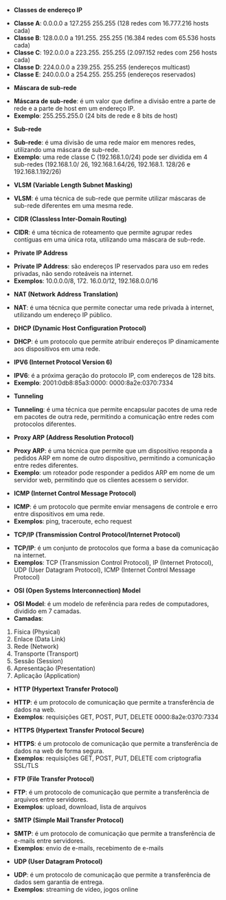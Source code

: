- **Classes de endereço IP**

+ **Classe A**: 0.0.0.0 a 127.255
255.255 (128 redes com 16.777.216 hosts cada)
+ **Classe B**: 128.0.0.0 a 191.255.
255.255 (16.384 redes com 65.536 hosts cada)
+ **Classe C**: 192.0.0.0 a 223.255.
255.255 (2.097.152 redes com 256 hosts cada)
+ **Classe D**: 224.0.0.0 a 239.255.
255.255 (endereços multicast)
+ **Classe E**: 240.0.0.0 a 254.255.
255.255 (endereços reservados)
- **Máscara de sub-rede**
+ **Máscara de sub-rede**: é um valor que define a divisão entre
a parte de rede e a parte de host em um endereço IP.
+ **Exemplo**: 255.255.255.0 (24 bits de rede e
8 bits de host)
- **Sub-rede**
+ **Sub-rede**: é uma divisão de uma rede maior em
menores redes, utilizando uma máscara de sub-rede.
+ **Exemplo**: uma rede classe C (192.168.1.0/24)
pode ser dividida em 4 sub-redes (192.168.1.0/
26, 192.168.1.64/26, 192.168.1.
128/26 e 192.168.1.192/26)
- **VLSM (Variable Length Subnet Masking)**
+ **VLSM**: é uma técnica de sub-rede que permite
utilizar máscaras de sub-rede diferentes em
uma mesma rede.
- **CIDR (Classless Inter-Domain Routing)**
+ **CIDR**: é uma técnica de roteamento que
permite agrupar redes contíguas em uma
única rota, utilizando uma máscara de
sub-rede.
- **Private IP Address**
+ **Private IP Address**: são endereços IP
reservados para uso em redes privadas,
não sendo roteáveis na internet.
+ **Exemplos**: 10.0.0.0/8, 172.
16.0.0/12, 192.168.0.0/16
- **NAT (Network Address Translation)**
+ **NAT**: é uma técnica que permite
conectar uma rede privada à internet,
utilizando um endereço IP público.
- **DHCP (Dynamic Host Configuration Protocol)**
+ **DHCP**: é um protocolo que permite
atribuir endereços IP dinamicamente
aos dispositivos em uma rede.
- **IPV6 (Internet Protocol Version 6)**
+ **IPV6**: é a próxima geração do protocolo
IP, com endereços de 128 bits.
+ **Exemplo**: 2001:0db8:85a3:0000:
0000:8a2e:0370:7334
- **Tunneling**
+ **Tunneling**: é uma técnica que permite
encapsular pacotes de uma rede em
pacotes de outra rede, permitindo
a comunicação entre redes com
protocolos diferentes.
- **Proxy ARP (Address Resolution Protocol)**
+ **Proxy ARP**: é uma técnica que permite
que um dispositivo responda a
pedidos ARP em nome de outro
dispositivo, permitindo a comunicação
entre redes diferentes.
+ **Exemplo**: um roteador pode responder
a pedidos ARP em nome de um
servidor web, permitindo que os
clientes acessem o servidor.
- **ICMP (Internet Control Message Protocol)**
+ **ICMP**: é um protocolo que permite
enviar mensagens de controle e
erro entre dispositivos em uma rede.
+ **Exemplos**: ping, traceroute, echo request
- **TCP/IP (Transmission Control Protocol/Internet Protocol)**
+ **TCP/IP**: é um conjunto de protocolos
que forma a base da comunicação
na internet.
+ **Exemplos**: TCP (Transmission Control
Protocol), IP (Internet Protocol),
UDP (User Datagram Protocol),
ICMP (Internet Control Message
Protocol)
- **OSI (Open Systems Interconnection) Model**
+ **OSI Model**: é um modelo de
referência para redes de computadores,
dividido em 7 camadas.
+ **Camadas**:
1. Física (Physical)
2. Enlace (Data Link)
3. Rede (Network)
4. Transporte (Transport)
5. Sessão (Session)
6. Apresentação (Presentation)
7. Aplicação (Application)
- **HTTP (Hypertext Transfer Protocol)**
+ **HTTP**: é um protocolo de
comunicação que permite a transferência
de dados na web.
+ **Exemplos**: requisições GET, POST, PUT,
DELETE
0000:8a2e:0370:7334
- **HTTPS (Hypertext Transfer Protocol Secure)**
+ **HTTPS**: é um protocolo de
comunicação que permite a transferência
de dados na web de forma segura.
+ **Exemplos**: requisições GET, POST, PUT,
DELETE com criptografia SSL/TLS

- **FTP (File Transfer Protocol)**
+ **FTP**: é um protocolo de
comunicação que permite a transferência
de arquivos entre servidores.
+ **Exemplos**: upload, download, lista de
arquivos
- **SMTP (Simple Mail Transfer Protocol)**
+ **SMTP**: é um protocolo de
comunicação que permite a transferência
de e-mails entre servidores.
+ **Exemplos**: envio de e-mails, recebimento
de e-mails
- **UDP (User Datagram Protocol)**
+ **UDP**: é um protocolo de
comunicação que permite a transferência
de dados sem garantia de entrega.
+ **Exemplos**: streaming de vídeo, jogos online



